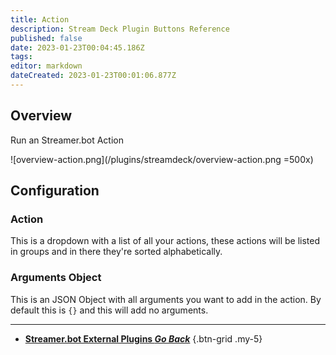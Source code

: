 ```yaml
---
title: Action
description: Stream Deck Plugin Buttons Reference 
published: false
date: 2023-01-23T00:04:45.186Z
tags: 
editor: markdown
dateCreated: 2023-01-23T00:01:06.877Z
---
```


## Overview
Run an Streamer.bot Action

![overview-action.png](/plugins/streamdeck/overview-action.png =500x)

## Configuration
### Action
This is a dropdown with a list of all your actions, these actions will be listed in groups and in there they're sorted alphabetically.

### Arguments Object
This is an JSON Object with all arguments you want to add in the action. By default this is `{}` and this will add no arguments.

---

- [<i class="mdi mdi-chevron-left"></i>**Streamer.bot External Plugins *Go Back***](/Plugins)
{.btn-grid .my-5}
